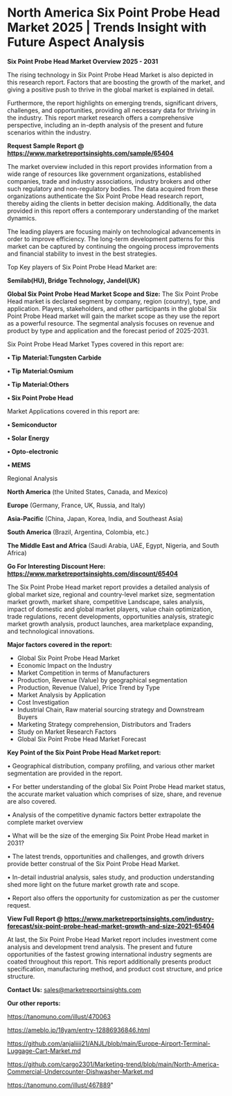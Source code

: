# North America Six Point Probe Head Market 2025 | Trends Insight with Future Aspect Analysis

<Strong> Six Point Probe Head Market Overview 2025 - 2031</strong>

The rising technology in Six Point Probe Head Market is also depicted in this research report. Factors that are boosting the growth of the market, and giving a positive push to thrive in the global market is explained in detail.

Furthermore, the report highlights on emerging trends, significant drivers, challenges, and opportunities, providing all necessary data for thriving in the industry. This report market research offers a comprehensive perspective, including an in-depth analysis of the present and future scenarios within the industry.

<strong>Request Sample Report @ <a href=https://www.marketreportsinsights.com/sample/65404>https://www.marketreportsinsights.com/sample/65404</a></strong>

The market overview included in this report provides information from a wide range of resources like government organizations, established companies, trade and industry associations, industry brokers and other such regulatory and non-regulatory bodies. The data acquired from these organizations authenticate the Six Point Probe Head research report, thereby aiding the clients in better decision making. Additionally, the data provided in this report offers a contemporary understanding of the market dynamics.

The leading players are focusing mainly on technological advancements in order to improve efficiency. The long-term development patterns for this market can be captured by continuing the ongoing process improvements and financial stability to invest in the best strategies.

Top Key players of Six Point Probe Head Market are:

<strong>Semilab(HU), Bridge Technology, Jandel(UK)</strong>

<strong><b>Global Six Point Probe Head Market Scope and Size:</b></strong>
The Six Point Probe Head market is declared segment by company, region (country), type, and application. Players, stakeholders, and other participants in the global Six Point Probe Head market will gain the market scope as they use the report as a powerful resource. The segmental analysis focuses on revenue and product by type and application and the forecast period of 2025-2031.

Six Point Probe Head Market Types covered in this report are:

<strong>• Tip Material:Tungsten Carbide

• Tip Material:Osmium

• Tip Material:Others

• Six Point Probe Head</strong>

Market Applications covered in this report are:

<strong>• Semiconductor

• Solar Energy

• Opto-electronic

• MEMS</strong> 

Regional Analysis

<strong>North America</strong> (the United States, Canada, and Mexico)

<strong>Europe</strong> (Germany, France, UK, Russia, and Italy)

<strong>Asia-Pacific</strong> (China, Japan, Korea, India, and Southeast Asia)

<strong>South America</strong> (Brazil, Argentina, Colombia, etc.)

<strong>The Middle East and Africa</strong> (Saudi Arabia, UAE, Egypt, Nigeria, and South Africa)

<strong>Go For Interesting Discount Here: <a href=https://www.marketreportsinsights.com/discount/65404>https://www.marketreportsinsights.com/discount/65404</a></strong>

The Six Point Probe Head market report provides a detailed analysis of global market size, regional and country-level market size, segmentation market growth, market share, competitive Landscape, sales analysis, impact of domestic and global market players, value chain optimization, trade regulations, recent developments, opportunities analysis, strategic market growth analysis, product launches, area marketplace expanding, and technological innovations.

<strong><b>Major factors covered in the report:</b></strong>
<ul>
  <li>Global Six Point Probe Head Market </li>
  <li>Economic Impact on the Industry</li>
  <li>Market Competition in terms of Manufacturers</li>
  <li>Production, Revenue (Value) by geographical segmentation</li>
  <li>Production, Revenue (Value), Price Trend by Type</li>
  <li>Market Analysis by Application</li>
  <li>Cost Investigation</li>
  <li>Industrial Chain, Raw material sourcing strategy and Downstream Buyers</li>
  <li>Marketing Strategy comprehension, Distributors and Traders</li>
  <li>Study on Market Research Factors</li>
  <li>Global Six Point Probe Head Market Forecast</li>
</ul>

<strong><b>Key Point of the Six Point Probe Head Market report:</b></strong>

• Geographical distribution, company profiling, and various other market segmentation are provided in the report.

• For better understanding of the global Six Point Probe Head market status, the accurate market valuation which comprises of size, share, and revenue are also covered.

• Analysis of the competitive dynamic factors better extrapolate the complete market overview

• What will be the size of the emerging Six Point Probe Head market in 2031?

• The latest trends, opportunities and challenges, and growth drivers provide better construal of the Six Point Probe Head Market.

• In-detail industrial analysis, sales study, and production understanding shed more light on the future market growth rate and scope.

• Report also offers the opportunity for customization as per the customer request.

<strong><b>View Full Report @ <a href=https://www.marketreportsinsights.com/industry-forecast/six-point-probe-head-market-growth-and-size-2021-65404>https://www.marketreportsinsights.com/industry-forecast/six-point-probe-head-market-growth-and-size-2021-65404</a></b></strong>


At last, the Six Point Probe Head Market report includes investment come analysis and development trend analysis. The present and future opportunities of the fastest growing international industry segments are coated throughout this report. This report additionally presents product specification, manufacturing method, and product cost structure, and price structure.

<strong>Contact Us:</strong>
sales@marketreportsinsights.com

<strong>Our other reports:</strong>

<a href=https://tanomuno.com/illust/470063>https://tanomuno.com/illust/470063</a>

<a href=https://ameblo.jp/18yam/entry-12886936846.html>https://ameblo.jp/18yam/entry-12886936846.html</a>

<a href=https://github.com/anjaliiii21/ANJL/blob/main/Europe-Airport-Terminal-Luggage-Cart-Market.md>https://github.com/anjaliiii21/ANJL/blob/main/Europe-Airport-Terminal-Luggage-Cart-Market.md</a>

<a href=https://github.com/cargo2301/Marketing-trend/blob/main/North-America-Commercial-Undercounter-Dishwasher-Market.md>https://github.com/cargo2301/Marketing-trend/blob/main/North-America-Commercial-Undercounter-Dishwasher-Market.md</a>

<a href=https://tanomuno.com/illust/467889>https://tanomuno.com/illust/467889</a>"

